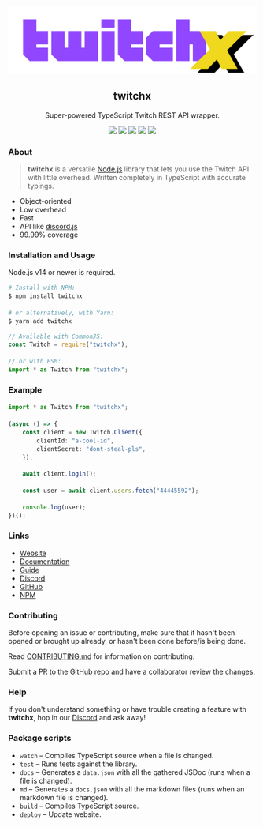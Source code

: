 ![Banner](assets/twitchx.png)

<div align="center">
    <h2>twitchx</h2>
    <p>Super-powered TypeScript Twitch REST API wrapper.</p>
    <img src="https://forthebadge.com/images/badges/fuck-it-ship-it.svg" />
    <img src="https://forthebadge.com/images/badges/made-with-typescript.svg" />
    <img src="https://forthebadge.com/images/badges/powered-by-black-magic.svg" />
    <img src="https://forthebadge.com/images/badges/60-percent-of-the-time-works-every-time.svg" />
    <img src="https://forthebadge.com/images/badges/fixed-bugs.svg" />
</div>

### About

> **twitchx** is a versatile [Node.js](http://nodejs.org/) library that lets you use the Twitch API with little overhead.
> Written completely in TypeScript with accurate typings.

-   Object-oriented
-   Low overhead
-   Fast
-   API like [discord.js](https://www.npmjs.com/package/discord.js)
-   99.99% coverage

### Installation and Usage

Node.js v14 or newer is required.

```bash
# Install with NPM:
$ npm install twitchx

# or alternatively, with Yarn:
$ yarn add twitchx
```

```js
// Available with CommonJS:
const Twitch = require("twitchx");

// or with ESM:
import * as Twitch from "twitchx";
```

### Example

```ts
import * as Twitch from "twitchx";

(async () => {
    const client = new Twitch.Client({
        clientId: "a-cool-id",
        clientSecret: "dont-steal-pls",
    });

    await client.login();

    const user = await client.users.fetch("44445592");

    console.log(user);
})();
```

### Links

-   [Website](https://twitchx.js.org/)
-   [Documentation](https://twitchx.js.org/#/docs)
-   [Guide](https://twitchx.js.org/#/docs/guide)
-   [Discord](https://discord.gg/hMzQye6sWU)
-   [GitHub](https://github.com/cursorsdottsx/twitch)
-   [NPM](https://www.npmjs.com/package/twitchx)

### Contributing

Before opening an issue or contributing, make sure that it hasn't been opened or brought up already, or hasn't been done before/is being done.

Read [CONTRIBUTING.md](./CONTRIBUTING.md) for information on contributing.

Submit a PR to the GitHub repo and have a collaborator review the changes.

### Help

If you don't understand something or have trouble creating a feature with **twitchx**, hop in our [Discord](https://discord.gg/hMzQye6sWU) and ask away!

### Package scripts

-   `watch` – Compiles TypeScript source when a file is changed.
-   `test` – Runs tests against the library.
-   `docs` – Generates a `data.json` with all the gathered JSDoc (runs when a file is changed).
-   `md` – Generates a `docs.json` with all the markdown files (runs when an markdown file is changed).
-   `build` – Compiles TypeScript source.
-   `deploy` – Update website.
